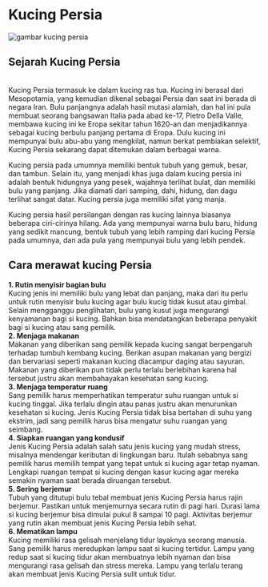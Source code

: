 # **Kucing Persia**
![gambar kucing persia](persia.jpg)
## Sejarah Kucing Persia
<br> Kucing Persia termasuk ke dalam kucing ras tua. Kucing ini berasal dari Mesopotamia, yang kemudian dikenal sebagai Persia dan saat ini berada di negara Iran. Bulu panjangnya adalah hasil mutasi alamiah, dan hal ini pula membuat seorang bangsawan Italia pada abad ke-17, Pietro Della Valle, membawa kucing ini ke Eropa sekitar tahun 1620-an dan menjadikannya sebagai kucing berbulu panjang pertama di Eropa. Dulu kucing ini mempunyai bulu abu-abu yang mengkilat, namun berkat pembiakan selektif, Kucing Persia sekarang dapat ditemukan dalam berbagai warna.

Kucing persia pada umumnya memiliki bentuk tubuh yang gemuk, besar, dan tambun. Selain itu, yang menjadi khas juga dalam kucing persia ini adalah bentuk hidungnya yang pesek, wajahnya terlihat bulat, dan memiliki bulu yang panjang. Jika diamati dari samping, dahi, hidung, dan dagu terlihat sangat datar. Kucing persia juga memiliki sifat yang manja.

Kucing persia hasil persilangan dengan ras kucing lainnya biasanya beberapa ciri-cirinya hilang. Ada yang mempunyai warna bulu baru, hidung yang sedikit mancung, bentuk tubuh yang lebih ramping dari kucing Persia pada umumnya, dan ada pula yang mempunyai bulu yang lebih pendek.

## Cara merawat kucing Persia
**1. Rutin menyisir bagian bulu** 
    <br>Kucing jenis ini memiliki bulu yang lebat dan panjang, maka dari itu perlu untuk rutin menyisir bulu kucing agar bulu kucig tidak kusut atau gimbal. Selain mengganggu penglihatan, bulu yang kusut juga mengurangi kenyamanan bagi si kucing. Bahkan bisa mendatangkan beberapa penyakit bagi si kucing atau sang pemilik.</br>
**2. Menjaga makanan**
    <br>Makanan yang diberikan sang pemilik kepada kucing sangat berpengaruh terhadap tumbuh kembang kucing. Berikan asupan makanan yang bergizi dan bervariasi seperti makanan kucing diacampur daging atau sayuran. Makanan yang diberikan pun tidak perlu terlalu berlebihan karena hal tersebut justru akan membahayakan kesehatan sang kucing.</br>
**3. Menjaga temperatur ruang**
    <br> Sang pemilik harus memperhatikan temperatur suhu ruangan untuk si kucing tinggal. Jika terlalu dingin atau panas justru akan menurunkan kesehatan si kucing. Jenis Kucing Persia tidak bisa bertahan di suhu yang ekstrim, jadi sang pemilik harus bisa mengatur suhu ruangan yang seimbang.</br>
**4. Siapkan ruangan yang kondusif**
    <br>Jenis Kucing Persia adalah salah satu jenis kucing yang mudah stress, misalnya mendengar keributan di lingkungan baru. Itulah sebabnya sang pemilik harus memilih tempat yang tepat  untuk si kucing agar tetap nyaman. Lengkapi ruangan tempat si kucing dengan kasur kucing agar mereka semakin nyaman saat berada diruangan tersebut.</br>
**5. Sering berjemur**
    <br>Tubuh yang ditutupi bulu tebal membuat jenis Kucing Persia harus rajin berjemur. Pastikan untuk menjemurnya secara rutin di pagi hari. Durasi lama si kucing berjemur bisa dimulai pukul 8 sampai 10 pagi. Aktivitas berjemur yang rutin akan membuat jenis Kucing Persia lebih sehat.</br>
**6. Mematikan lampu**
    <br>Kucing memiliki rasa gelisah menjelang tidur layaknya seorang manusia. Sang pemilik harus meredupkan lampu saat si kucing tertidur. Lampu yang redup saat si kucing tidur akan membuatnya lebih nyaman dan bisa mengurangi rasa gelisah dan stress mereka. Lampu yang terlalu terang akan membuat jenis Kucing Persia sulit untuk tidur. </br>  